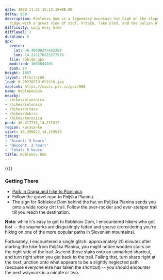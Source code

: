 ```yaml
---
date: 2022-11-21 15:12:19+00:00
delta: 950
description: Roblekov Dom is a legendary mountain hut high on the slopes of Begunjščica
  ridge with a great view of Stol, Vrtača, lake Bled, and the Julian Alps with Triglav.
difficulty: Long easy hike
difflevel: 3
duration: 5
gpx:
  center:
    lat: 46.40699247682299
    lon: 14.215170825277976
  file: roblek.gpx
  modified: 1669044201
  zoom: 14
height: 1657
layout: structured
lead: M_20220719_091910.jpg
maplink: https://mapzs.pzs.si/poi/800
name: RoblekovDom
nearby:
- /hikes/planinica
- /hikes/zelenica
- /hikes/vrtaca
- /hikes/dobrca
- /hikes/korosica
peak: 46.417716,14.211917
region: karavanke
start: 46.396022,14.219529
timing:
- 'Ascent: 3 hours'
- 'Descent: 2 hours'
- 'Total: 5 hours'
title: Roblekov Dom
---
```

{{<hike-details description="yes">}}

### Getting There

* [Park in Draga and hike to Planinica](../planinica).
* Follow the gravel road to Poljška Planina.
* The sign for Roblekov Dom behind the hut on Poljška Planina sends you onto a wide rocky dirt trail. Follow the ever-rockier and ever-steeper trail till you reach the destination.

**Note:** while it's easy to get to Roblekov Dom, I encountered hikers who got lost -- the waymarks are disgustingly faded and sparse (considering you're hiking on one of the more popular paths in Slovenian mountains).

Fortunately, I encountered a single glitch: approximately 20 minutes after starting the hike from Poljška Planina, you might notice wooden stairs on the right side of the trail. Ascend those stairs onto an unmarked shortcut, and turn right when you get back to the trail. Failing that, turn sharp right at the next junction onto what appears to be a slightly neglected path (because everyone else has taken the shortcut) -- you should encounter the next waymark in a minute or two.
